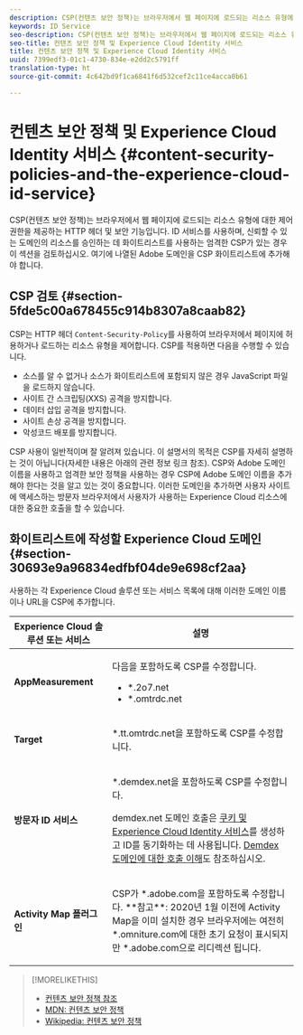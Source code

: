 ```yaml
---
description: CSP(컨텐츠 보안 정책)는 브라우저에서 웹 페이지에 로드되는 리소스 유형에 대한 제어 권한을 제공하는 HTTP 헤더 및 보안 기능입니다. ID 서비스를 사용하며, 신뢰할 수 있는 도메인의 리소스를 승인하는 데 화이트리스트를 사용하는 엄격한 CSP가 있는 경우 이 섹션을 검토하십시오. 여기에 나열된 Adobe 도메인을 CSP 화이트리스트에 추가해야 합니다.
keywords: ID Service
seo-description: CSP(컨텐츠 보안 정책)는 브라우저에서 웹 페이지에 로드되는 리소스 유형에 대한 제어 권한을 제공하는 HTTP 헤더 및 보안 기능입니다. ID 서비스를 사용하며, 신뢰할 수 있는 도메인의 리소스를 승인하는 데 화이트리스트를 사용하는 엄격한 CSP가 있는 경우 이 섹션을 검토하십시오. 여기에 나열된 Adobe 도메인을 CSP 화이트리스트에 추가해야 합니다.
seo-title: 컨텐츠 보안 정책 및 Experience Cloud Identity 서비스
title: 컨텐츠 보안 정책 및 Experience Cloud Identity 서비스
uuid: 7399edf3-01c1-4730-834e-e2dd2c5791ff
translation-type: ht
source-git-commit: 4c642bd9f1ca6841f6d532cef2c11ce4acca0b61

---
```



# 컨텐츠 보안 정책 및 Experience Cloud Identity 서비스 {#content-security-policies-and-the-experience-cloud-id-service}

CSP(컨텐츠 보안 정책)는 브라우저에서 웹 페이지에 로드되는 리소스 유형에 대한 제어 권한을 제공하는 HTTP 헤더 및 보안 기능입니다. ID 서비스를 사용하며, 신뢰할 수 있는 도메인의 리소스를 승인하는 데 화이트리스트를 사용하는 엄격한 CSP가 있는 경우 이 섹션을 검토하십시오. 여기에 나열된 Adobe 도메인을 CSP 화이트리스트에 추가해야 합니다.

## CSP 검토 {#section-5fde5c00a678455c914b8307a8caab82}

CSP는 HTTP 헤더 `Content-Security-Policy`를 사용하여 브라우저에서 페이지에 허용하거나 로드하는 리소스 유형을 제어합니다. CSP를 적용하면 다음을 수행할 수 있습니다.

* 소스를 알 수 없거나 소스가 화이트리스트에 포함되지 않은 경우 JavaScript 파일을 로드하지 않습니다.
* 사이트 간 스크립팅(XXS) 공격을 방지합니다.
* 데이터 삽입 공격을 방지합니다.
* 사이트 손상 공격을 방지합니다.
* 악성코드 배포를 방지합니다.

CSP 사용이 일반적이며 잘 알려져 있습니다. 이 설명서의 목적은 CSP를 자세히 설명하는 것이 아닙니다(자세한 내용은 아래의 관련 정보 링크 참조). CSP와 Adobe 도메인 이름을 사용하고 엄격한 보안 정책을 사용하는 경우 CSP에 Adobe 도메인 이름을 추가해야 한다는 것을 알고 있는 것이 중요합니다. 이러한 도메인을 추가하면 사용자 사이트에 액세스하는 방문자 브라우저에서 사용자가 사용하는 Experience Cloud 리소스에 대한 중요한 호출을 할 수 있습니다.

## 화이트리스트에 작성할 Experience Cloud 도메인 {#section-30693e9a96834edfbf04de9e698cf2aa}

사용하는 각 Experience Cloud 솔루션 또는 서비스 목록에 대해 이러한 도메인 이름이나 URL을 CSP에 추가합니다.

<table id="table_EC9FC999A62D4B7A830CE73B0AB9EF3C"> 
 <thead> 
  <tr> 
   <th colname="col1" class="entry"> Experience Cloud 솔루션 또는 서비스 </th> 
   <th colname="col2" class="entry"> 설명 </th> 
  </tr> 
 </thead>
 <tbody> 
  <tr> 
   <td colname="col1"> <p> <b>AppMeasurement</b> </p> </td> 
   <td colname="col2"> <p>다음을 포함하도록 CSP를 수정합니다. </p> <p> 
     <ul id="ul_7522AE83A03A4115A84DF5B32D6DD79B"> 
      <li id="li_AB1EC161FB154BEDA1BEFE76C8A38A90"> <span class="codeph"> *.2o7.net</span> </li> 
      <li id="li_4B12A283716746949201528CD6AF529E"> <span class="codeph"> *.omtrdc.net</span> </li> 
     </ul> </p> </td> 
  </tr> 
  <tr> 
   <td colname="col1"> <p> <b>Target</b> </p> </td> 
   <td colname="col2"> <p><span class="codeph">*.tt.omtrdc.net</span>을 포함하도록 CSP를 수정합니다. </p> </td> 
  </tr> 
  <tr> 
   <td colname="col1"> <p> <b>방문자 ID 서비스</b> </p> </td> 
   <td colname="col2"> <p><span class="codeph">*.demdex.net</span>을 포함하도록 CSP를 수정합니다. </p> <p><span class="codeph">demdex.net</span> 도메인 호출은 <a href="../introduction/cookies.md" format="dita" scope="local">쿠키 및 Experience Cloud Identity 서비스</a>를 생성하고 ID를 동기화하는 데 사용됩니다. <a href="https://marketing.adobe.com/resources/help/en_US/aam/demdex-calls.html" format="https" scope="external">Demdex 도메인에 대한 호출 이해</a>도 참조하십시오. </p> </td> </tr> 
 <tr>
 <td colname="col1"> <p> <b>Activity Map 플러그인</b> </p> </td> 
 <td colname="col2"> <p>CSP가 *.adobe.com을 포함하도록 수정합니다. **참고**: 2020년 1월 이전에 Activity Map을 이미 설치한 경우 브라우저에는 여전히 *.omniture.com에 대한 초기 요청이 표시되지만 *.adobe.com으로 리디렉션 됩니다. </p></td> 
 </tr>
 </tbody> 
</table>

>[!MORELIKETHIS]
>* [컨텐츠 보안 정책 참조](https://content-security-policy.com/)
>* [MDN: 컨텐츠 보안 정책](https://developer.mozilla.org/ko-KR/docs/Web/HTTP/CSP)
>* [Wikipedia: 컨텐츠 보안 정책](https://en.wikipedia.org/wiki/Content_Security_Policy)

